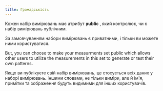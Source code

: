 ```yaml
---
title: Громадськість
---
```


Кожен набір вимірювань має атрибут **public** , який контролює, чи є набір вимірювань публічним.

За замовчуванням набори вимірювань є приватними, і тільки ви можете ними користуватися.

But, you can choose to make your measurments set public which allows other users to utilize the measurements in this set to generate or test their own patterns.

<Note>
Якщо ви публікуєте свій набір вимірювань, це стосується всіх даних у наборі вимірювань.
Іншими словами, не тільки виміри, але й ім'я, примітки та зображення будуть видимими для інших користувачів.
</Note>

